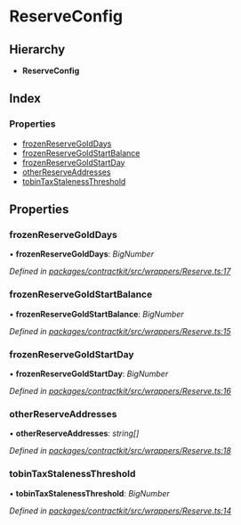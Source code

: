 # ReserveConfig

## Hierarchy

* **ReserveConfig**

## Index

### Properties

* [frozenReserveGoldDays](_wrappers_reserve_.reserveconfig.md#frozenreservegolddays)
* [frozenReserveGoldStartBalance](_wrappers_reserve_.reserveconfig.md#frozenreservegoldstartbalance)
* [frozenReserveGoldStartDay](_wrappers_reserve_.reserveconfig.md#frozenreservegoldstartday)
* [otherReserveAddresses](_wrappers_reserve_.reserveconfig.md#otherreserveaddresses)
* [tobinTaxStalenessThreshold](_wrappers_reserve_.reserveconfig.md#tobintaxstalenessthreshold)

## Properties

### frozenReserveGoldDays

• **frozenReserveGoldDays**: _BigNumber_

_Defined in_ [_packages/contractkit/src/wrappers/Reserve.ts:17_](https://github.com/celo-org/celo-monorepo/blob/master/packages/contractkit/src/wrappers/Reserve.ts#L17)

### frozenReserveGoldStartBalance

• **frozenReserveGoldStartBalance**: _BigNumber_

_Defined in_ [_packages/contractkit/src/wrappers/Reserve.ts:15_](https://github.com/celo-org/celo-monorepo/blob/master/packages/contractkit/src/wrappers/Reserve.ts#L15)

### frozenReserveGoldStartDay

• **frozenReserveGoldStartDay**: _BigNumber_

_Defined in_ [_packages/contractkit/src/wrappers/Reserve.ts:16_](https://github.com/celo-org/celo-monorepo/blob/master/packages/contractkit/src/wrappers/Reserve.ts#L16)

### otherReserveAddresses

• **otherReserveAddresses**: _string\[\]_

_Defined in_ [_packages/contractkit/src/wrappers/Reserve.ts:18_](https://github.com/celo-org/celo-monorepo/blob/master/packages/contractkit/src/wrappers/Reserve.ts#L18)

### tobinTaxStalenessThreshold

• **tobinTaxStalenessThreshold**: _BigNumber_

_Defined in_ [_packages/contractkit/src/wrappers/Reserve.ts:14_](https://github.com/celo-org/celo-monorepo/blob/master/packages/contractkit/src/wrappers/Reserve.ts#L14)

